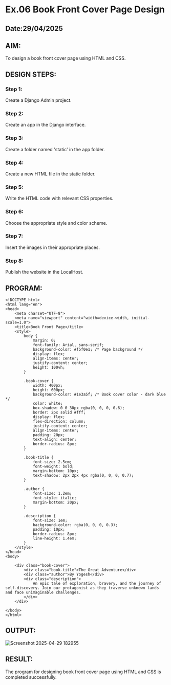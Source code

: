 # Ex.06 Book Front Cover Page Design
## Date:29/04/2025

## AIM:
To design a book front cover page using HTML and CSS.

## DESIGN STEPS:

### Step 1:
Create a Django Admin project.

### Step 2:
Create an app in the Django interface.

### Step 3:
Create a folder named 'static' in the app folder.

### Step 4:
Create a new HTML file in the static folder.

### Step 5:
Write the HTML code with relevant CSS properties.

### Step 6:
Choose the appropriate style and color scheme.

### Step 7:
Insert the images in their appropriate places.

### Step 8:
Publish the website in the LocalHost.

## PROGRAM:
```
<!DOCTYPE html>
<html lang="en">
<head>
    <meta charset="UTF-8">
    <meta name="viewport" content="width=device-width, initial-scale=1.0">
    <title>Book Front Page</title>
    <style>
        body {
            margin: 0;
            font-family: Arial, sans-serif;
            background-color: #f5f0e1; /* Page background */
            display: flex;
            align-items: center;
            justify-content: center;
            height: 100vh;
        }

        .book-cover {
            width: 400px;
            height: 600px;
            background-color: #1e3a5f; /* Book cover color - dark blue */
            color: white;
            box-shadow: 0 0 30px rgba(0, 0, 0, 0.6);
            border: 2px solid #fff;
            display: flex;
            flex-direction: column;
            justify-content: center;
            align-items: center;
            padding: 20px;
            text-align: center;
            border-radius: 8px;
        }

        .book-title {
            font-size: 2.5em;
            font-weight: bold;
            margin-bottom: 10px;
            text-shadow: 2px 2px 4px rgba(0, 0, 0, 0.7);
        }

        .author {
            font-size: 1.2em;
            font-style: italic;
            margin-bottom: 20px;
        }

        .description {
            font-size: 1em;
            background-color: rgba(0, 0, 0, 0.3);
            padding: 10px;
            border-radius: 8px;
            line-height: 1.4em;
        }
    </style>
</head>
<body>

    <div class="book-cover">
        <div class="book-title">The Great Adventure</div>
        <div class="author">By Yogesh</div>
        <div class="description">
            An epic tale of exploration, bravery, and the journey of self-discovery. Join our protagonist as they traverse unknown lands and face unimaginable challenges.
        </div>
    </div>

</body>
</html>
```





## OUTPUT:
![Screenshot 2025-04-29 182955](https://github.com/user-attachments/assets/bb5cf775-0188-4ef7-8c9d-01982b523ecf)




## RESULT:
The program for designing book front cover page using HTML and CSS is completed successfully.
